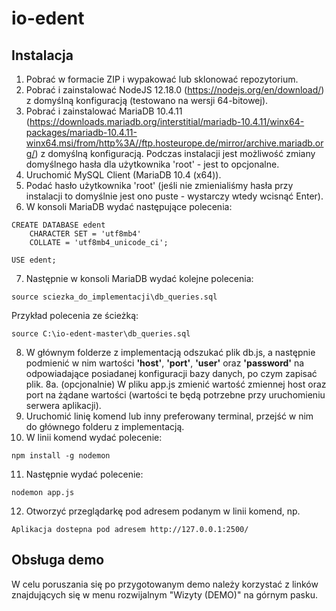 # io-edent
## Instalacja
1. Pobrać w formacie ZIP i wypakować lub sklonować repozytorium.
2. Pobrać i zainstalować NodeJS 12.18.0 (https://nodejs.org/en/download/) z domyślną konfiguracją (testowano na wersji 64-bitowej).
3. Pobrać i zainstalować MariaDB 10.4.11 (https://downloads.mariadb.org/interstitial/mariadb-10.4.11/winx64-packages/mariadb-10.4.11-winx64.msi/from/http%3A//ftp.hosteurope.de/mirror/archive.mariadb.org/) z domyślną konfiguracją. Podczas instalacji jest możliwość zmiany domyślnego hasła dla użytkownika 'root' - jest to opcjonalne.
4. Uruchomić MySQL Client (MariaDB 10.4 (x64)).
5. Podać hasło użytkownika 'root' (jeśli nie zmienialiśmy hasła przy instalacji to domyślnie jest ono puste - wystarczy wtedy wcisnąć Enter).
6. W konsoli MariaDB wydać następujące polecenia:
```
CREATE DATABASE edent 
    CHARACTER SET = 'utf8mb4'
    COLLATE = 'utf8mb4_unicode_ci';

USE edent;
```
7. Następnie w konsoli MariaDB wydać kolejne polecenia:
```
source sciezka_do_implementacji\db_queries.sql
```
Przykład polecenia ze ścieżką:
```
source C:\io-edent-master\db_queries.sql
```
8. W głównym folderze z implementacją odszukać plik db.js, a następnie podmienić w nim wartości **'host'**, **'port'**, **'user'** oraz **'password'** na odpowiadające posiadanej konfiguracji bazy danych, po czym zapisać plik.
8a. (opcjonalnie) W pliku app.js zmienić wartość zmiennej host oraz port na żądane wartości (wartości te będą potrzebne przy uruchomieniu serwera aplikacji).
9. Uruchomić linię komend lub inny preferowany terminal, przejść w nim do głównego folderu z implementacją.
10. W linii komend wydać polecenie:
```
npm install -g nodemon
```
11. Następnie wydać polecenie:
```
nodemon app.js
```
12. Otworzyć przeglądarkę pod adresem podanym w linii komend, np.
```
Aplikacja dostepna pod adresem http://127.0.0.1:2500/
```

## Obsługa demo
W celu poruszania się po przygotowanym demo należy korzystać z linków znajdujących się w menu rozwijalnym "Wizyty (DEMO)" na górnym pasku.
